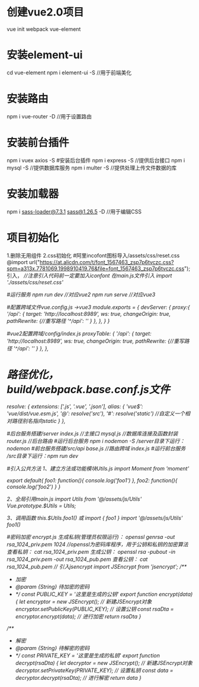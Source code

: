 # 创建vue2.0项目
vue init webpack vue-element
# 安装element-ui
cd vue-element
npm i element-ui -S //用于前端美化
# 安装路由
npm i vue-router -D //用于设置路由
# 安装前台插件
npm i vuex axios -S
#安装后台插件
npm i express -S //提供后台接口
npm i mysql -S //提供数据库服务
npm i multer -S //提供处理上传文件数据的库
# 安装加载器
npm i sass-loader@7.3.1 sass@1.26.5 -D  //用于编辑CSS
# 项目初始化
1.删除无用组件
2.css初始化
#阿里incofont图标导入/assets/css/reset.css
@import url("https://at.alicdn.com/t/font_1567463_zsp7p6tvczc.css?spm=a313x.7781069.1998910419.76&file=font_1567463_zsp7p6tvczc.css");
引入，
<i class="iconfont icon-guanlirenyuan">  //注意引入代码前一定要加入iconfont
在main.js文件引入
import './assets/css/reset.css'

#运行服务
npm run dev  //对应vue2
npm run serve //对应vue3

#配置跨域文件vue.config.js ->vue3
module.exports = {
  devServer: {
    proxy:{
      '/api': {
        target: 'http://localhost:8989',
        ws: true,
        changeOrigin: true,
        pathRewrite: {//重写路径
          '^/api': ''
        }
      },
    },
  }
}

#vue2配置跨域/config/index.js
    proxyTable: {
      '/api': {
        target: 'http://localhost:8989',
        ws: true,
        changeOrigin: true,
        pathRewrite: {//重写路径
          '^/api': ''
        }
      },
    },
# 路径优化，build/webpack.base.conf.js文件
  resolve: {
    extensions: ['.js', '.vue', '.json'],
    alias: {
      'vue$': 'vue/dist/vue.esm.js',
      '@': resolve('src'),
      '#': resolve('static') //自定义一个相对路径别名指向static
    }
  },

#后台服务搭建/server
index.js  //主接口
mysql.js   //数据库连接及函数封装
router.js //后台路由
#运行后台服务
npm i nodemon -S
/server目录下运行：nodemon
#前台服务搭建/src/api
base.js  //路由跨域
index.js
#运行前台服务
/src目录下运行：npm run dev

#引入公共方法
1、建立方法或功能模块Utils.js
import Moment from 'moment'

export default{
  foo1: function(){
    console.log('foo1')
  },
  foo2: function(){
    console.log('foo2')
  }
}

2、全局引用main.js
import Utils from '@/assets/js/Utils'
Vue.prototype.$Utils = Utils;

3、调用函数
this.$Utils.foo1()
或
import { foo1 } import '@/assets/js/Utils'
foo1()


#密码加密
encrypt.js
生成私钥(管理员权限运行)：
openssl genrsa -out rsa_1024_priv.pem 1024  //openssl为密码库程序，用于公钥和私钥的加密算法
查看私钥：
cat rsa_1024_priv.pem
生成公钥：
openssl rsa -pubout -in rsa_1024_priv.pem -out rsa_1024_pub.pem
查看公钥：
cat rsa_1024_pub.pem
// 引入jsencrypt
import JSEncrypt from 'jsencrypt';
/**
 * 加密
 * @param {String} 待加密的密码
 * */
const PUBLIC_KEY = '这里是生成的公钥'
export function encrypt(data) {
  let encryptor = new JSEncrypt();  // 新建JSEncrypt对象
  encryptor.setPublicKey(PUBLIC_KEY); // 设置公钥
  const rsaDta = encryptor.encrypt(data); // 进行加密
  return rsaDta
}

/**
 * 解密
 * @param {String} 待解密的密码
 * */
const PRIVATE_KEY = '这里是生成的私钥'
export function decrypt(rsaDta) {
  let decryptor = new JSEncrypt();  // 新建JSEncrypt对象
  decryptor.setPrivateKey(PRIVATE_KEY); // 设置私钥
  const data = decryptor.decrypt(rsaDta); // 进行解密
  return data
}





